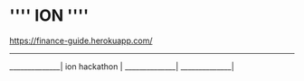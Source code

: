 # '''' ION ''''

https://finance-guide.herokuapp.com/

______________
______________|
ion hackathon |
______________|
______________|